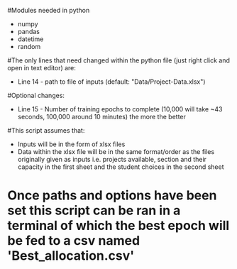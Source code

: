 #Modules needed in python

- numpy
- pandas
- datetime
- random


#The only lines that need changed within the python file (just right click and open in text editor) are:

- Line 14 - path to file of inputs (default: "Data/Project-Data.xlsx")

#Optional changes:

- Line 15 - Number of training epochs to complete (10,000 will take ~43 seconds, 100,000 around 10 minutes) the more the better

#This script assumes that:

- Inputs will be in the form of xlsx files
- Data within the xlsx file will be in the same format/order as the files originally given as inputs
		i.e. projects available, section and their capacity in the first sheet and the student choices in the second sheet


# Once paths and options have been set this script can be ran in a terminal of which the best epoch will be fed to a csv named 'Best_allocation.csv'

